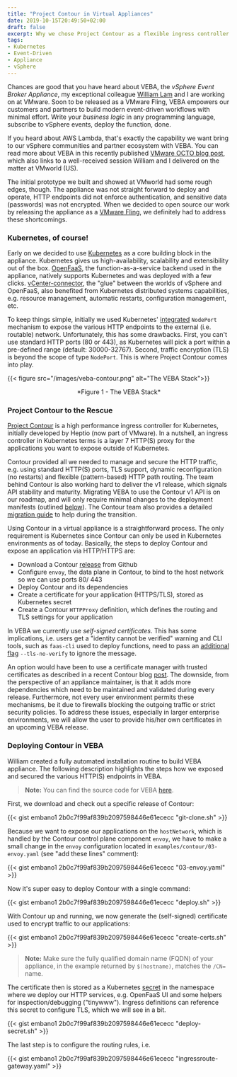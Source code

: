 ```yaml
---
title: "Project Contour in Virtual Appliances"
date: 2019-10-15T20:49:50+02:00
draft: false
excerpt: Why we chose Project Contour as a flexible ingress controller for the vSphere Event-Broker Appliance (VEBA).
tags:
- Kubernetes
- Event-Driven
- Appliance
- vSphere
---
```


Chances are good that you have heard about VEBA, the *vSphere Event Broker Appliance*, my exceptional colleague [William Lam](https://twitter.com/lamw) and I are working on at VMware. Soon to be released as a VMware Fling, VEBA empowers our customers and partners to build modern event-driven workflows with minimal effort. Write your *business logic* in any programming language, subscribe to vSphere events, deploy the function, done. 

If you heard about AWS Lambda, that's exactly the capability we want bring to our vSphere communities and partner ecosystem with VEBA. You can read more about VEBA in this recently published [VMware OCTO blog post](https://octo.vmware.com/vsphere-power-event-driven-automation/), which also links to a well-received session William and I delivered on the matter at VMworld (US).

The initial prototype we built and showed at VMworld had some rough edges, though. The appliance was not straight forward to deploy and operate, HTTP endpoints did not enforce authentication, and sensitive data (passwords) was not encrypted. When we decided to open source our work by releasing the appliance as a [VMware Fling](https://flings.vmware.com), we definitely had to address these shortcomings. 

### Kubernetes, of course!

Early on we decided to use [Kubernetes](https://kubernetes.io) as a core building block in the appliance. Kubernetes gives us high-availability, scalability and extensibility out of the box. [OpenFaaS](https://www.openfaas.com), the function-as-a-service backend used in the appliance, natively supports Kubernetes and was deployed with a few clicks. [vCenter-connector](https://github.com/openfaas-incubator/vcenter-connector), the "glue" between the worlds of vSphere and OpenFaaS, also benefited from Kubernetes distributed systems capabilities, e.g. resource management, automatic restarts, configuration management, etc.

To keep things simple, initially we used Kubernetes' [integrated](https://kubernetes.io/docs/concepts/services-networking/service/#nodeport) `NodePort` mechanism to expose the various HTTP endpoints to the external (i.e. routable) network. Unfortunately, this has some drawbacks. First, you can't use standard HTTP ports (80 or 443), as Kubernetes will pick a port within a pre-defined range (default: 30000-32767). Second, traffic encryption (TLS) is beyond the scope of type `NodePort`. This is where Project Contour comes into play.

{{< figure src="/images/veba-contour.png" alt="The VEBA Stack">}}
<center>*Figure 1 - The VEBA Stack*</center>

### Project Contour to the Rescue

[Project Contour](https://projectcontour.io) is a high performance ingress controller for Kubernetes, initially developed by Heptio (now part of VMware). In a nutshell, an ingress controller in Kubernetes terms is a layer 7 HTTP(S) proxy for the applications you want to expose outside of Kubernetes. 

Contour provided all we needed to manage and secure the HTTP traffic, e.g. using standard HTTP(S) ports, TLS support, dynamic reconfiguration (no restarts) and flexible (pattern-based) HTTP path routing. The team behind Contour is also working hard to deliver the v1 release, which signals API stability and maturity. Migrating VEBA to use the Contour v1 API is on our roadmap, and will only require minimal changes to the deployment manifests (outlined [below](#deploying-contour-in-veba)). The Contour team also provides a detailed [migration guide](https://projectcontour.io/from-ingressroute-to-httpproxy/) to help during the transition.

Using Contour in a virtual appliance is a straightforward process. The only requirement is Kubernetes since Contour can only be used in Kubernetes environments as of today. Basically, the steps to deploy Contour and expose an application via HTTP/HTTPS are:

* Download a Contour [release](https://github.com/projectcontour/contour/releases) from Github
* Configure `envoy`, the data plane in Contour, to bind to the host network so we can use ports 80/ 443
* Deploy Contour and its dependencies
* Create a certificate for your application (HTTPS/TLS), stored as Kubernetes secret
* Create a Contour `HTTPProxy` definition, which defines the routing and TLS settings for your application

In VEBA we currently use *self-signed certificates*. This has some implications, i.e. users get a "identity cannot be verified" warning and CLI tools, such as `faas-cli` used to deploy functions, need to pass an [additional flag](https://github.com/openfaas/faas-cli/issues/700) `--tls-no-verify` to ignore the message. 

An option would have been to use a certificate manager with trusted certificates as described in a recent Contour blog [post](https://projectcontour.io/guides/cert-manager/). The downside, from the perspective of an appliance maintainer, is that it adds more dependencies which need to be maintained and validated during every release. Furthermore, not every user environment permits these mechanisms, be it due to firewalls blocking the outgoing traffic or strict security policies. To address these issues, especially in larger enterprise environments, we will allow the user to provide his/her own certificates in an upcoming VEBA release.

### Deploying Contour in VEBA

William created a fully automated installation routine to build VEBA appliance. The following description highlights the steps how we exposed and secured the various HTTP(S) endpoints in VEBA. 

> **Note:** You can find the source code for VEBA [here](TODO:FIXME).

First, we download and check out a specific release of Contour:

{{< gist embano1 2b0c7f99af839b2097598446e61ececc "git-clone.sh" >}}

Because we want to expose our applications on the `hostNetwork`, which is handled by the Contour control plane component `envoy`, we have to make a small change in the `envoy` configuration located in `examples/contour/03-envoy.yaml` (see "add these lines" comment):

{{< gist embano1 2b0c7f99af839b2097598446e61ececc "03-envoy.yaml" >}}

Now it's super easy to deploy Contour with a single command:

{{< gist embano1 2b0c7f99af839b2097598446e61ececc "deploy.sh" >}}

With Contour up and running, we now generate the (self-signed) certificate used to encrypt traffic to our applications:

{{< gist embano1 2b0c7f99af839b2097598446e61ececc "create-certs.sh" >}}

> **Note:** Make sure the fully qualified domain name (FQDN) of your appliance, in the example returned by `$(hostname)`, matches the `/CN=` name.

The certificate then is stored as a Kubernetes [secret](https://kubernetes.io/docs/concepts/configuration/secret/) in the namespace where we deploy our HTTP services, e.g. OpenFaaS UI and some helpers for inspection/debugging ("tinywww"). Ingress definitions can reference this secret to configure TLS, which we will see in a bit.

{{< gist embano1 2b0c7f99af839b2097598446e61ececc "deploy-secret.sh" >}}

The last step is to configure the routing rules, i.e. 

{{< gist embano1 2b0c7f99af839b2097598446e61ececc "ingressroute-gateway.yaml" >}}
